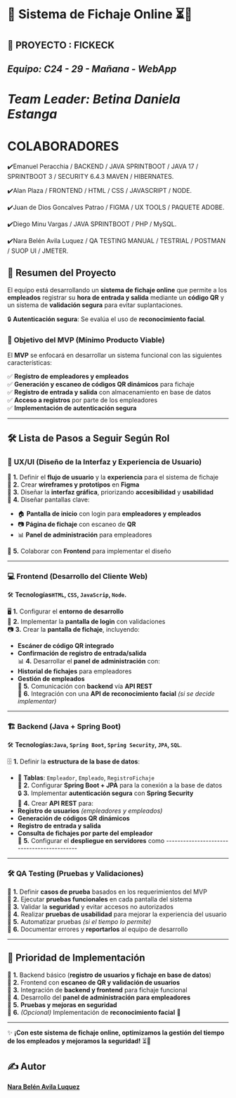 # 🏢 **Sistema de Fichaje Online** ⏳📌   

## 🚀 PROYECTO : **FICKECK**

## *Equipo: C24 - 29 - Mañana - WebApp*

# *Team Leader: Betina Daniela Estanga*


# **COLABORADORES**

✔️Emanuel Peracchia / BACKEND / JAVA SPRINTBOOT / JAVA 17 / SPRINTBOOT 3 / SECURITY 6.4.3 MAVEN / HIBERNATES.

✔️Alan Plaza / FRONTEND / HTML / CSS / JAVASCRIPT / NODE.

✔️Juan de Dios Goncalves Patrao / FIGMA / UX TOOLS / PAQUETE ADOBE.

✔️Diego Minu Vargas / JAVA SPRINTBOOT / PHP / MySQL.

✔️Nara Belén Avila Luquez / QA TESTING MANUAL / TESTRIAL / POSTMAN / SUOP UI / JMETER.

## 📌 **Resumen del Proyecto**  
El equipo está desarrollando un **sistema de fichaje online** que permite a los **empleados** registrar su **hora de entrada y salida** mediante un **código QR** y un sistema de **validación segura** para evitar suplantaciones.  

🔒 **Autenticación segura**: Se evalúa el uso de **reconocimiento facial**.  

### 🎯 **Objetivo del MVP (Mínimo Producto Viable)**
El **MVP** se enfocará en desarrollar un sistema funcional con las siguientes características:  

✅ **Registro de empleadores y empleados**  
✅ **Generación y escaneo de códigos QR dinámicos** para fichaje  
✅ **Registro de entrada y salida** con almacenamiento en base de datos  
✅ **Acceso a registros** por parte de los empleadores  
✅ **Implementación de autenticación segura**  

---

## 🛠 **Lista de Pasos a Seguir Según Rol**  

### 🎨 **UX/UI (Diseño de la Interfaz y Experiencia de Usuario)**  
📌 **1.** Definir el **flujo de usuario** y la **experiencia** para el sistema de fichaje  
📌 **2.** Crear **wireframes y prototipos** en **Figma**  
📌 **3.** Diseñar la **interfaz gráfica**, priorizando **accesibilidad** y **usabilidad**  
📌 **4.** Diseñar pantallas clave:  
   - 🏠 **Pantalla de inicio** con login para **empleadores y empleados**  
   - 📷 **Página de fichaje** con escaneo de **QR**  
   - 📊 **Panel de administración** para empleadores
     
📌 **5.** Colaborar con **Frontend** para implementar el diseño  

---

### 💻 **Frontend (Desarrollo del Cliente Web)**  
🛠 **Tecnologías`HTML`, `CSS`, `JavaScrip`, `Node`.** 

🖥 **1.** Configurar el **entorno de desarrollo**  
🔑 **2.** Implementar la **pantalla de login** con validaciones  
📷 **3.** Crear la **pantalla de fichaje**, incluyendo:  
   - **Escáner de código QR integrado**  
   - **Confirmación de registro de entrada/salida**  
📊 **4.** Desarrollar el **panel de administración** con:  
   - **Historial de fichajes** para empleadores  
   - **Gestión de empleados**  
🔗 **5.** Comunicación con **backend** vía **API REST**  
🤖 **6.** Integración con una **API de reconocimiento facial** _(si se decide implementar)_  

---

### 🏗 **Backend (Java + Spring Boot)**  
🛠 **Tecnologías:`Java`, `Spring Boot`, `Spring Security`, `JPA`, `SQL`**.  

🗄 **1.** Definir la **estructura de la base de datos**:  
   - 📁 **Tablas**: `Empleador`, `Empleado`, `RegistroFichaje`  
🔗 **2.** Configurar **Spring Boot + JPA** para la conexión a la base de datos  
🔒 **3.** Implementar **autenticación segura** con **Spring Security**  
📡 **4.** Crear **API REST** para:  
   - **Registro de usuarios** _(empleadores y empleados)_  
   - **Generación de códigos QR dinámicos**  
   - **Registro de entrada y salida**  
   - **Consulta de fichajes por parte del empleador**  
🚀 **5.** Configurar el **despliegue en servidores** como -------------------------------------------  

---

### 🛠 **QA Testing (Pruebas y Validaciones)**  
📌 **1.** Definir **casos de prueba** basados en los requerimientos del MVP  
📌 **2.** Ejecutar **pruebas funcionales** en cada pantalla del sistema  
📌 **3.** Validar la **seguridad** y evitar accesos no autorizados  
📌 **4.** Realizar **pruebas de usabilidad** para mejorar la experiencia del usuario  
📌 **5.** Automatizar pruebas _(si el tiempo lo permite)_  
📌 **6.** Documentar errores y **reportarlos** al equipo de desarrollo  

---

## 🚀 **Prioridad de Implementación**  
🔹 **1.** Backend básico (**registro de usuarios y fichaje en base de datos**)  
🔹 **2.** Frontend con **escaneo de QR y validación de usuarios**  
🔹 **3.** Integración de **backend y frontend** para fichaje funcional  
🔹 **4.** Desarrollo del **panel de administración para empleadores**  
🔹 **5.** **Pruebas y mejoras en seguridad**  
🔹 **6.** _(Opcional)_ Implementación de **reconocimiento facial** 🤖  

---

✨ **¡Con este sistema de fichaje online, optimizamos la gestión del tiempo de los empleados y mejoramos la seguridad!** ⏳🚀  

## ✍️ Autor  
**[Nara Belén Avila Luquez](https://github.com/Nara1989AvilaLuquez)** 

